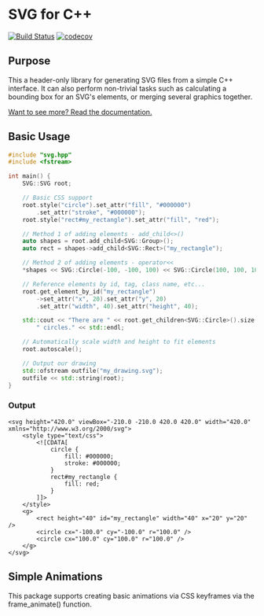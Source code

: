# SVG for C++

[![Build Status](https://travis-ci.org/vincentlaucsb/svg.svg?branch=master)](https://travis-ci.org/vincentlaucsb/svg) [![codecov](https://codecov.io/gh/vincentlaucsb/svg/branch/master/graph/badge.svg)](https://codecov.io/gh/vincentlaucsb/svg)

## Purpose
This a header-only library for generating SVG files from a simple C++ interface. It can also perform non-trivial tasks such as calculating a bounding box for an SVG's elements, or merging several graphics together.

[Want to see more? Read the documentation.](https://vincentlaucsb.github.io/svg/)

## Basic Usage

```c++
#include "svg.hpp"
#include <fstream>

int main() {
    SVG::SVG root;

    // Basic CSS support
    root.style("circle").set_attr("fill", "#000000")
        .set_attr("stroke", "#000000");
    root.style("rect#my_rectangle").set_attr("fill", "red");

    // Method 1 of adding elements - add_child<>()
    auto shapes = root.add_child<SVG::Group>();
    auto rect = shapes->add_child<SVG::Rect>("my_rectangle");

    // Method 2 of adding elements - operator<<
    *shapes << SVG::Circle(-100, -100, 100) << SVG::Circle(100, 100, 100);

    // Reference elements by id, tag, class name, etc...
    root.get_element_by_id("my_rectangle")
        ->set_attr("x", 20).set_attr("y", 20)
        .set_attr("width", 40).set_attr("height", 40);

    std::cout << "There are " << root.get_children<SVG::Circle>().size() <<
        " circles." << std::endl;

    // Automatically scale width and height to fit elements
    root.autoscale();

    // Output our drawing
    std::ofstream outfile("my_drawing.svg");
    outfile << std::string(root);
}
```

### Output

```SVG
<svg height="420.0" viewBox="-210.0 -210.0 420.0 420.0" width="420.0" xmlns="http://www.w3.org/2000/svg">
	<style type="text/css">
		<![CDATA[
			circle {
				fill: #000000;
				stroke: #000000;
			}
			rect#my_rectangle {
				fill: red;
			}
		]]>
	</style>
	<g>
		<rect height="40" id="my_rectangle" width="40" x="20" y="20" />
		<circle cx="-100.0" cy="-100.0" r="100.0" />
		<circle cx="100.0" cy="100.0" r="100.0" />
	</g>
</svg>
```

## Simple Animations
This package supports creating basic animations via CSS keyframes via the frame_animate() function.

